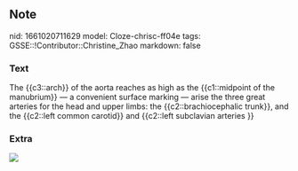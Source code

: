 ## Note
nid: 1661020711629
model: Cloze-chrisc-ff04e
tags: GSSE::!Contributor::Christine_Zhao
markdown: false

### Text
The {{c3::arch}} of the aorta reaches as high as the {{c1::midpoint of the manubrium}} — a convenient surface
marking — arise the three great arteries for the head
and upper limbs: the {{c2::brachiocephalic trunk}}, and the {{c2::left
common carotid}} and {{c2::left subclavian arteries }}

### Extra
<img src="Screen%20Shot%202021-06-03%20at%2011.22.38%20am.png">
